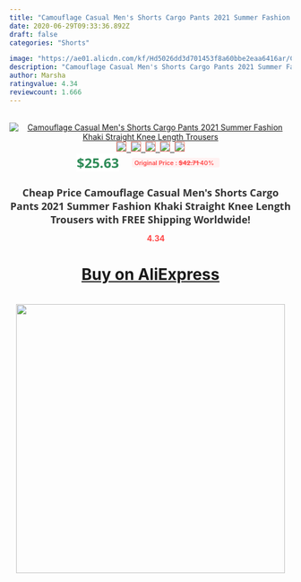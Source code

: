 ```yaml
---
title: "Camouflage Casual Men's Shorts Cargo Pants 2021 Summer Fashion Khaki Straight Knee Length Trousers"
date: 2020-06-29T09:33:36.892Z
draft: false
categories: "Shorts"

image: "https://ae01.alicdn.com/kf/Hd5026dd3d701453f8a60bbe2eaa6416ar/Camouflage-Casual-Men-s-Shorts-Cargo-Pants-2021-Summer-Fashion-Khaki-Straight-Knee-Length-Trousers.jpg"
description: "Camouflage Casual Men's Shorts Cargo Pants 2021 Summer Fashion Khaki Straight Knee Length Trousers"
author: Marsha
ratingvalue: 4.34
reviewcount: 1.666
---
```

<br>
<div style="text-align: center;">
<a href="https://s.click.aliexpress.com/e/_9hYCDJ" target="_blank" rel="nofollow noopener noreferrer"><img alt="Camouflage Casual Men's Shorts Cargo Pants 2021 Summer Fashion Khaki Straight Knee Length Trousers" class="magnifier-image" src="https://ae01.alicdn.com/kf/Hd5026dd3d701453f8a60bbe2eaa6416ar/Camouflage-Casual-Men-s-Shorts-Cargo-Pants-2021-Summer-Fashion-Khaki-Straight-Knee-Length-Trousers.jpg_640x640.jpg">
<br>
<img style="border:1px solid salmon" src="https://ae01.alicdn.com/kf/Hd5026dd3d701453f8a60bbe2eaa6416ar/Camouflage-Casual-Men-s-Shorts-Cargo-Pants-2021-Summer-Fashion-Khaki-Straight-Knee-Length-Trousers.jpg_120x120.jpg">&nbsp;&nbsp;<img style="border:1px solid salmon" src="https://ae01.alicdn.com/kf/Hf4a20d0afd0f4e09abe3b193adb50dd2o/Camouflage-Casual-Men-s-Shorts-Cargo-Pants-2021-Summer-Fashion-Khaki-Straight-Knee-Length-Trousers.jpg_120x120.jpg">&nbsp;&nbsp;<img style="border:1px solid salmon" src="https://ae01.alicdn.com/kf/H3f27833a46fd47b1a17809796c2629dcE/Camouflage-Casual-Men-s-Shorts-Cargo-Pants-2021-Summer-Fashion-Khaki-Straight-Knee-Length-Trousers.jpg_120x120.jpg">&nbsp;&nbsp;<img style="border:1px solid salmon" src="https://ae01.alicdn.com/kf/H5a69bce15aab4740b6df5522318d9812c/Camouflage-Casual-Men-s-Shorts-Cargo-Pants-2021-Summer-Fashion-Khaki-Straight-Knee-Length-Trousers.jpg_120x120.jpg">&nbsp;&nbsp;<img style="border:1px solid salmon" src="https://ae01.alicdn.com/kf/H0cecefcb743149068f6013be7cff0e7eX/Camouflage-Casual-Men-s-Shorts-Cargo-Pants-2021-Summer-Fashion-Khaki-Straight-Knee-Length-Trousers.jpg_120x120.jpg"></a></div><br0>
<div style="text-align: center;"><span style="background-color: white; border: 0px; box-sizing: border-box; color: seagreen; display: inline-block; font-family: &quot;open sans&quot; , &quot;arial&quot; , &quot;helvetica&quot; , sans-serif , &quot;heiti&quot;; font-size: 24px; font-stretch: inherit; font-weight: 700; line-height: inherit; margin: 0px 10px 0px 0px; padding: 0px; vertical-align: middle;">$25.63 </span>
<span style="background: rgb(255 , 241 , 241); border-radius: 3px; border: 0px; box-sizing: border-box; color: #ff4747; display: inline-block; font-family: inherit; font-size: 12px; font-stretch: inherit; font-style: inherit; font-variant: inherit; font-weight: 600; line-height: inherit; margin: 0px; padding: 2px 5px; transform: scale(0.9); vertical-align: middle;">Original Price : <b style="text-decoration: line-through;">$42.71 </b> 40%&nbsp;&nbsp;</span></div>
<h1 style="color: #333333; display: inline-block; font-family: &quot;open sans&quot; , &quot;arial&quot; , &quot;helvetica&quot; , sans-serif , &quot;heiti&quot;; font-size: 18px; font-stretch: inherit; font-weight: 700; text-align: center;">Cheap Price Camouflage Casual Men's Shorts Cargo Pants 2021 Summer Fashion Khaki Straight Knee Length Trousers with FREE Shipping Worldwide!</h1>
<div style="color: #ff4747; text-align: center;">
<img src="https://4.bp.blogspot.com/-M0ZcTcb-5uY/XleCXlxnR4I/AAAAAAAAAEc/OrjgMkXV1oMQFaCRZj5HQwOCBcu3w1FegCPcBGAYYCw/s1600/star.png" style="height: 15px;">&nbsp;<b>4.34</b></div>
<div class="button_cont" align="center"><a class="buynow_a" href="https://s.click.aliexpress.com/e/_9hYCDJ" target="_blank" rel="nofollow noopener noreferrer"><H1>Buy on AliExpress</H1></a></div><br>
<div class="separator" style="clear: both; text-align: center;">
<img src="https://lh3.googleusercontent.com/-pTy5HemUv9M/XlePHvY0dAI/AAAAAAAAAE4/0nX5iRUoIWY8eMW9Dpxeirr157OZliDIgCLcBGAsYHQ/s1600/badge.gif" width="480">
</div>

